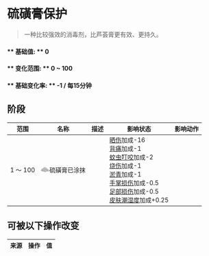 # 硫磺膏保护  
> 一种比较强效的消毒剂，比芦荟膏更有效、更持久。  
  
#### ** 基础值: ** 0   
#### ** 变化范围: ** 0 ~ 100  
#### ** 基础变化率: ** -1 / 每15分钟  
## 阶段  
范围  |  名称  |  描述  |  影响状态  |  影响动作  
----  |  ----  |  ----  |  ----  |  ----  
1 ～ 100  |  <img decoding="async" src="Sprite/AloeGel.png" href="a.md" style="max-width:20px;max-height:20px;">硫磺膏已涂抹  |    |  [晒伤](Sunburn.md)加成-16<br>[背痛](BackPain.md)加成-1<br>[蚊虫叮咬](BugBites.md)加成-2<br>[烧伤](Burns.md)加成-1<br>[淤青](Bruising.md)加成-1<br>[手掌损伤](HandDamage.md)加成-0.5<br>[足部损伤](FootDamage.md)加成-0.5<br>[皮肤潮湿度](SkinHumidity.md)加成+0.25  |    
## 可被以下操作改变  
来源  |  操作  |  值  
----  |  ----  |  ----  
